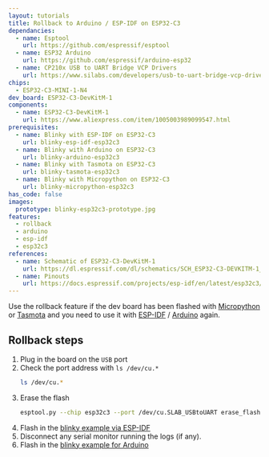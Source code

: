```yaml
---
layout: tutorials
title: Rollback to Arduino / ESP-IDF on ESP32-C3
dependancies:
  - name: Esptool
    url: https://github.com/espressif/esptool
  - name: ESP32 Arduino
    url: https://github.com/espressif/arduino-esp32
  - name: CP210x USB to UART Bridge VCP Drivers
    url: https://www.silabs.com/developers/usb-to-uart-bridge-vcp-drivers?tab=downloads
chips:
  - ESP32-C3-MINI-1-N4
dev_board: ESP32-C3-DevKitM-1
components:
  - name: ESP32-C3-DevKitM-1
    url: https://www.aliexpress.com/item/1005003989099547.html
prerequisites:
  - name: Blinky with ESP-IDF on ESP32-C3
    url: blinky-esp-idf-esp32c3
  - name: Blinky with Arduino on ESP32-C3
    url: blinky-arduino-esp32c3
  - name: Blinky with Tasmota on ESP32-C3
    url: blinky-tasmota-esp32c3
  - name: Blinky with Micropython on ESP32-C3
    url: blinky-micropython-esp32c3
has_code: false
images:
  prototype: blinky-esp32c3-prototype.jpg
features:
  - rollback
  - arduino
  - esp-idf
  - esp32c3
references:
  - name: Schematic of ESP32-C3-DevKitM-1
    url: https://dl.espressif.com/dl/schematics/SCH_ESP32-C3-DEVKITM-1_V1_20200915A.pdf
  - name: Pinouts
    url: https://docs.espressif.com/projects/esp-idf/en/latest/esp32c3/hw-reference/esp32c3/user-guide-devkitm-1.html#pin-layout
---
```


Use the rollback feature if the dev board has been flashed with [Micropython](./blinky-micropython-esp32c3) or [Tasmota](./blinky-tasmota-esp32c3) and you need to use it with [ESP-IDF](./blinky-esp-idf-esp32c3) / [Arduino](./blinky-arduino-esp32c3) again.

## Rollback steps

1. Plug in the board on the `USB` port
1. Check the port address with `ls /dev/cu.*`
    ```sh
    ls /dev/cu.*
    ```
1. Erase the flash
    ```sh
    esptool.py --chip esp32c3 --port /dev/cu.SLAB_USBtoUART erase_flash
    ```
1. Flash in the [blinky example via ESP-IDF](./blinky-esp-idf-esp32c3)
1. Disconnect any serial monitor running the logs (if any).
1. Flash in the [blinky example for Arduino](./blinky-arduino-esp32c3)
